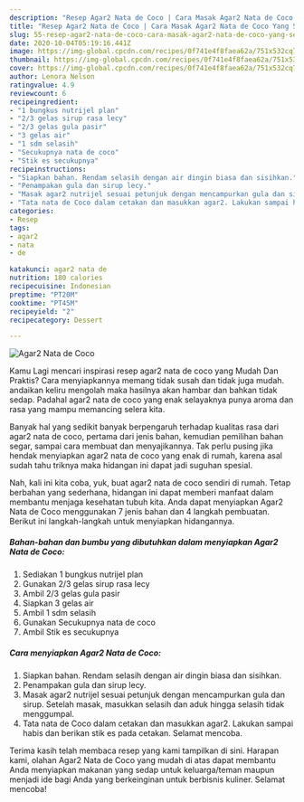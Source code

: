 ```yaml
---
description: "Resep Agar2 Nata de Coco | Cara Masak Agar2 Nata de Coco Yang Sedap"
title: "Resep Agar2 Nata de Coco | Cara Masak Agar2 Nata de Coco Yang Sedap"
slug: 55-resep-agar2-nata-de-coco-cara-masak-agar2-nata-de-coco-yang-sedap
date: 2020-10-04T05:19:16.441Z
image: https://img-global.cpcdn.com/recipes/0f741e4f8faea62a/751x532cq70/agar2-nata-de-coco-foto-resep-utama.jpg
thumbnail: https://img-global.cpcdn.com/recipes/0f741e4f8faea62a/751x532cq70/agar2-nata-de-coco-foto-resep-utama.jpg
cover: https://img-global.cpcdn.com/recipes/0f741e4f8faea62a/751x532cq70/agar2-nata-de-coco-foto-resep-utama.jpg
author: Lenora Nelson
ratingvalue: 4.9
reviewcount: 6
recipeingredient:
- "1 bungkus nutrijel plan"
- "2/3 gelas sirup rasa lecy"
- "2/3 gelas gula pasir"
- "3 gelas air"
- "1 sdm selasih"
- "Secukupnya nata de coco"
- "Stik es secukupnya"
recipeinstructions:
- "Siapkan bahan. Rendam selasih dengan air dingin biasa dan sisihkan."
- "Penampakan gula dan sirup lecy."
- "Masak agar2 nutrijel sesuai petunjuk dengan mencampurkan gula dan sirup. Setelah masak, masukkan selasih dan aduk hingga selasih tidak menggumpal."
- "Tata nata de Coco dalam cetakan dan masukkan agar2. Lakukan sampai habis dan berikan stik es pada cetakan. Selamat mencoba."
categories:
- Resep
tags:
- agar2
- nata
- de

katakunci: agar2 nata de 
nutrition: 180 calories
recipecuisine: Indonesian
preptime: "PT20M"
cooktime: "PT45M"
recipeyield: "2"
recipecategory: Dessert

---
```



![Agar2 Nata de Coco](https://img-global.cpcdn.com/recipes/0f741e4f8faea62a/751x532cq70/agar2-nata-de-coco-foto-resep-utama.jpg)

Kamu Lagi mencari inspirasi resep agar2 nata de coco yang Mudah Dan Praktis? Cara menyiapkannya memang tidak susah dan tidak juga mudah. andaikan keliru mengolah maka hasilnya akan hambar dan bahkan tidak sedap. Padahal agar2 nata de coco yang enak selayaknya punya aroma dan rasa yang mampu memancing selera kita.

Banyak hal yang sedikit banyak berpengaruh terhadap kualitas rasa dari agar2 nata de coco, pertama dari jenis bahan, kemudian pemilihan bahan segar, sampai cara membuat dan menyajikannya. Tak perlu pusing jika hendak menyiapkan agar2 nata de coco yang enak di rumah, karena asal sudah tahu triknya maka hidangan ini dapat jadi suguhan spesial.




Nah, kali ini kita coba, yuk, buat agar2 nata de coco sendiri di rumah. Tetap berbahan yang sederhana, hidangan ini dapat memberi manfaat dalam membantu menjaga kesehatan tubuh kita. Anda dapat menyiapkan Agar2 Nata de Coco menggunakan 7 jenis bahan dan 4 langkah pembuatan. Berikut ini langkah-langkah untuk menyiapkan hidangannya.

<!--inarticleads1-->

##### Bahan-bahan dan bumbu yang dibutuhkan dalam menyiapkan Agar2 Nata de Coco:

1. Sediakan 1 bungkus nutrijel plan
1. Gunakan 2/3 gelas sirup rasa lecy
1. Ambil 2/3 gelas gula pasir
1. Siapkan 3 gelas air
1. Ambil 1 sdm selasih
1. Gunakan Secukupnya nata de coco
1. Ambil Stik es secukupnya




<!--inarticleads2-->

##### Cara menyiapkan Agar2 Nata de Coco:

1. Siapkan bahan. Rendam selasih dengan air dingin biasa dan sisihkan.
1. Penampakan gula dan sirup lecy.
1. Masak agar2 nutrijel sesuai petunjuk dengan mencampurkan gula dan sirup. Setelah masak, masukkan selasih dan aduk hingga selasih tidak menggumpal.
1. Tata nata de Coco dalam cetakan dan masukkan agar2. Lakukan sampai habis dan berikan stik es pada cetakan. Selamat mencoba.




Terima kasih telah membaca resep yang kami tampilkan di sini. Harapan kami, olahan Agar2 Nata de Coco yang mudah di atas dapat membantu Anda menyiapkan makanan yang sedap untuk keluarga/teman maupun menjadi ide bagi Anda yang berkeinginan untuk berbisnis kuliner. Selamat mencoba!
